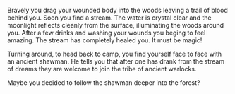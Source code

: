 
Bravely you drag your wounded body into the woods leaving a trail of blood
behind you. Soon you find a stream. The water is crystal clear and the moonlight
reflects cleanly from the surface, illuminating the woods around you. After a
few drinks and washing your wounds you beging to feel amazing. The stream has
completely healed you. It must be magic!

Turning around, to head back to camp, you find yourself face to face with an
ancient shawman. He tells you that after one has drank from the stream of dreams
they are welcome to join the tribe of ancient warlocks.

Maybe you decided to follow the shawman deeper into the forest?

